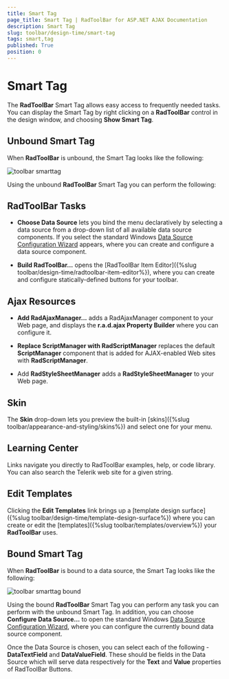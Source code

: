 ```yaml
---
title: Smart Tag
page_title: Smart Tag | RadToolBar for ASP.NET AJAX Documentation
description: Smart Tag
slug: toolbar/design-time/smart-tag
tags: smart,tag
published: True
position: 0
---
```


# Smart Tag



The **RadToolBar** Smart Tag allows easy access to frequently needed tasks. You can display the Smart Tag by right clicking on a **RadToolBar** control in the design window, and choosing **Show Smart Tag**.

## Unbound Smart Tag

When **RadToolBar** is unbound, the Smart Tag looks like the following:

![toolbar smarttag](images/toolbar_smarttag.png)

Using the unbound **RadToolBar** Smart Tag you can perform the following:

## RadToolBar Tasks

* **Choose Data Source** lets you bind the menu declaratively by selecting a data source from a drop-down list of all available data source components. If you select **<New Data Source...>** the standard Windows [Data Source Configuration Wizard](https://msdn2.microsoft.com/en-us/library/ms247282(VS.80).aspx) appears, where you can create and configure a data source component.

* **Build RadToolBar...** opens the [RadToolBar Item Editor]({%slug toolbar/design-time/radtoolbar-item-editor%}), where you can create and configure statically-defined buttons for your toolbar.

## Ajax Resources

* **Add RadAjaxManager...** adds a RadAjaxManager component to your Web page, and displays the **r.a.d.ajax Property Builder** where you can configure it.

* **Replace ScriptManager with RadScriptManager** replaces the default **ScriptManager** component that is added for AJAX-enabled Web sites with **RadScriptManager**.

* Add **RadStyleSheetManager** adds a **RadStyleSheetManager** to your Web page.

## Skin

The **Skin** drop-down lets you preview the built-in [skins]({%slug toolbar/appearance-and-styling/skins%}) and select one for your menu.

## Learning Center

Links navigate you directly to RadToolBar examples, help, or code library. You can also search the Telerik web site for a given string.

## Edit Templates

Clicking the **Edit Templates** link brings up a [template design surface]({%slug toolbar/design-time/template-design-surface%}) where you can create or edit the [templates]({%slug toolbar/templates/overview%}) your **RadToolBar** uses.

## Bound Smart Tag

When **RadToolBar** is bound to a data source, the Smart Tag looks like the following:

![toolbar smarttag bound](images/toolbar_smarttag_bound.png)

Using the bound **RadToolBar** Smart Tag you can perform any task you can perform with the unbound Smart Tag. In addition, you can choose **Configure Data Source...** to open the standard Windows [Data Source Configuration Wizard](https://msdn2.microsoft.com/en-us/library/ms247282(VS.80).aspx), where you can configure the currently bound data source component.

Once the Data Source is chosen, you can select each of the following - **DataTextField** and **DataValueField**. These should be fields in the Data Source which will serve data respectively for the **Text** and **Value** properties of RadToolBar Buttons.
